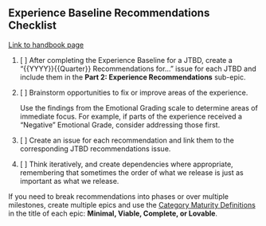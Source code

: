 <!--
# This is a template for Part 2 of XP Baselines. 
# The issue title should be: Part 2: Experience Baseline Recommendations for [STAGE GROUP] - [JTBD]] 

-->

## Experience Baseline Recommendations Checklist

[Link to handbook page](https://about.gitlab.com/handbook/engineering/ux/experience-baseline-recommendations/)
1. [ ] After completing the Experience Baseline for a JTBD, create a “{{YYYY}}{{Quarter}} Recommendations for…” issue for each JTBD and include them in the **Part 2: Experience Recommendations** sub-epic.
1. [ ] Brainstorm opportunities to fix or improve areas of the experience.

   Use the findings from the Emotional Grading scale to determine areas of immediate focus. For example, if parts of the experience received a “Negative” Emotional Grade, consider addressing those first. 
1. [ ] Create an issue for each recommendation and link them to the corresponding JTBD recommendations issue. 
1. [ ] Think iteratively, and create dependencies where appropriate, remembering that sometimes the order of what we release is just as important as what we release.
 
If you need to break recommendations into phases or over multiple milestones, create multiple epics and use the [Category Maturity Definitions](/direction/maturity/) in the title of each epic: **Minimal, Viable, Complete, or Lovable**.

